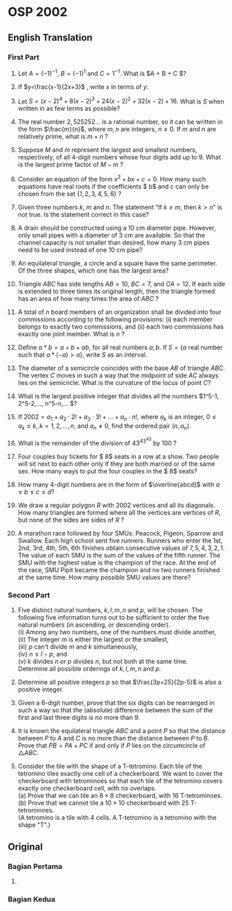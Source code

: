 # OSP 2002

## English Translation

### First Part

1. Let $A = (-1)^{-1}$, $B = (-1)^1$ and $C = 1^{-1}$. What is $A + B + C $?

2. If $y=\frac{x-1}{2x+3}$ , write $x$ in terms of $y$.

3. Let $S = (x-2)^4 + 8(x-2)^3 + 24(x-2)^2 + 32(x-2) + 16$. What is $S$ when written in as few terms as possible?

4. The real number $2,525252...$ is a rational number, so it can be written in the form $\frac{m}{n}$, where $m, n$ are integers, $n \ne 0$. If $m$ and $n$ are relatively prime, what is $m + n$ ?

5. Suppose $M$ and $m$ represent the largest and smallest numbers, respectively, of all $4$-digit numbers whose four digits add up to $9$. What is the largest prime factor of $M-m$ ?

6. Consider an equation of the form $x^2 + bx + c = 0$. How many such equations have real roots if the coefficients $ b$ and $c$ can only be chosen from the set $\{1, 2, 3, 4, 5, 6\}$ ?

7. Given three numbers $k$, $m$ and $n$. The statement “If $k\ge m$, then $k > n$” is not true. Is the statement correct in this case?

8. A drain should be constructed using a $10$ cm diameter pipe. However, only small pipes with a diameter of $3$ cm are available. So that the channel capacity is not smaller than desired, how many $3$ cm pipes need to be used instead of one $10$ cm pipe?

9. An equilateral triangle, a circle and a square have the same perimeter. Of the three shapes, which one has the largest area?

10. Triangle $ABC$ has side lengths $AB = 10$, $BC = 7$, and $CA = 12$. If each side is extended to three times its original length, then the triangle formed has an area of how many times the area of $ABC$ ?

11. A total of $n$ board members of an organization shall be divided into four commissions according to the following provisions:
(i) each member belongs to exactly two commissions, and
(ii) each two commissions has exactly one joint member.
What is $n$ ?

12. Define $a*b = a + b + ab$, for all real numbers $a, b$. If $S = \{a$ real number such that $a*(-a) > a\}$, write $S$ as an interval.

13. The diameter of a semicircle coincides with the base $AB$ of triangle $ABC$. The vertex $C$ moves in such a way that the midpoint of side $AC$ always lies on the semicircle. What is the curvature of the locus of point $C$?

14. What is the largest positive integer that divides all the numbers $1^5-1, 2^5-2,..., n^5-n,... $?

15. If $2002 = a_1 + a_2 \cdot 2! + a_3 \cdot 3! + ...+ a_n \cdot n!$, where $a_k$ is an integer, $0 \le a_k \le k$, $k = 1, 2, ... , n$, and $a_n \ne 0$, find the ordered pair $(n, a_n)$.

16. What is the remainder of the division of $43^{43^{43}}$ by $100$ ?

17. Four couples buy tickets for $ 8$ seats in a row at a show. Two people will sit next to each other only if they are both married or of the same sex. How many ways to put the four couples in the $ 8$ seats?

18. How many $4$-digit numbers are in the form of $\overline{abcd}$ with $a \le b \le c \le d$?

19. We draw a regular polygon $R$ with $2002$ vertices and all its diagonals. How many triangles are formed where all the vertices are vertices of $R$, but none of the sides are sides of $R$ ?

20. A marathon race followed by four SMUs: Peacock, Pigeon, Sparrow and Swallow. Each high school sent five runners. Runners who enter the $1$st, $2$nd, $3$rd, $4$th, $5$th, $6$th finishes obtain consecutive values of $7, 5, 4, 3, 2, 1$. The value of each SMU is the sum of the values of the fifth runner. The SMU with the highest value is the champion of the race. At the end of the race, SMU Pipit became the champion and no two runners finished at the same time. How many possible SMU values are there?

### Second Part
1. Five distinct natural numbers, $k, l, m, n$ and $p$, will be chosen. The following five information turns out to be sufficient to order the five natural numbers (in ascending, or descending order).  
(i) Among any two numbers, one of the numbers must divide another,  
(ii) The integer $m$ is either the largest or the smallest,  
(iii) $p$ can't divide $m$ and $k$ simultaneously,  
(iv) $n \leq l - p$, and  
(v) $k$ divides $n$ or $p$ divides $n$, but not both at the same time.  
Determine all possible orderings of $k, l, m, n$ and $p$.

2. Determine all positive integers $p$ so that $\frac{3p+25}{2p-5}$ is also a positive integer.

3. Given a 6-digit number, prove that the six digits can be rearranged in such a way so that the (absolute) difference between the sum of the first and last three digits is no more than 9.

4. It is known the equilateral triangle $ABC$ and a point $P$ so that the distance between $P$ to $A$ and $C$ is no more than the distance between $P$ to $B$. Prove that $PB = PA + PC$ if and only if $P$ lies on the circumcircle of $\triangle{ABC}$.

5. Consider the tile with the shape of a T-tetromino. Each tile of the tetromino tiles exactly one cell of a checkerboard. We want to cover the checkerboard with tetrominoes so that each tile of the tetromino covers exactly one checkerboard cell, with no overlaps.  
(a) Prove that we can tile an $8 \times 8$ checkerboard, with 16 T-tetrominoes.  
(b) Prove that we cannot tile a $10 \times 10$ checkerboard with 25 T-tetrominoes.  
(A tetromino is a tile with 4 cells. A T-tetromino is a tetromino with the shape "T".)

## Original

### Bagian Pertama

1. 

### Bagian Kedua
